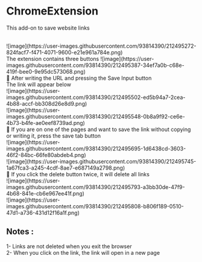 # ChromeExtension

This add-on to save website links

<br>
![image](https://user-images.githubusercontent.com/93814390/212495272-824facf7-f471-4071-9600-e21e961a784e.png)
<br>
The extension contains three buttons
![image](https://user-images.githubusercontent.com/93814390/212495387-34ef7a0b-c68e-419f-bee0-9e95dc573068.png)
<br>
🦊  After writing the URL and pressing the Save Input button <br>
The link will appear below <br>
![image](https://user-images.githubusercontent.com/93814390/212495502-ed5b94a7-2cea-4b88-accf-bb308d26e8d9.png)
<br>
![image](https://user-images.githubusercontent.com/93814390/212495548-0b8a9f92-ce6e-4b73-b4fe-ae0eef8739ad.png)
<br>
🦊 If you are on one of the pages and want to save the link without copying or writing it, press the save tab button <br>
![image](https://user-images.githubusercontent.com/93814390/212495695-1d6438cd-3603-46f2-84bc-66fe80abdeb4.png)
<br>
![image](https://user-images.githubusercontent.com/93814390/212495745-1a67fca3-a245-4cdf-8ae7-e687149a2798.png)
<br>
🦊 If you click the delete button twice, it will delete all links
<br>
![image](https://user-images.githubusercontent.com/93814390/212495793-a3bb30de-47f9-4b68-841e-cb6e967ee41f.png)
<br>
![image](https://user-images.githubusercontent.com/93814390/212495808-b806f189-0510-47d1-a736-431d12f16a1f.png)

## Notes :
  1- Links are not deleted when you exit the browser <br>
  2- When you click on the link, the link will open in a new page<br>
